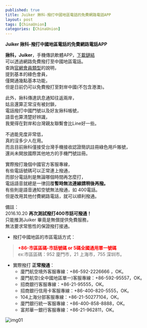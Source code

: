 ```yaml
---
published: true
title: Juiker 揪科-撥打中國地區電話的免費網路電話APP
layout: post 
tags: [ChinaUnion] 
categories: [ChinaUnion]
---
```

**Juiker 揪科-撥打中國地區電話的免費網路電話APP**   

**揪科，Juiker**，手機傳訊軟體APP，[下載鏈結][1]    
可以透過網路免費撥打至中國地區電話。    
查詢[官網會員類型][2]的說明，   
提到基本的綠色會員，    
僅開通幾點基本功能，    
但是日前仍可以免費撥打至對岸中國(不包含港澳)。    
    
此外，揪科傳達訊息通知往返兩岸，    
姑且還算正常沒有被封鎖，    
電話撥打中國門號以及好友揪科帳號，    
語音也算清楚好辨識，    
我覺得在對岸和台灣親友聯繫會比Line好一些。    
    
不過能見度非常低，    
真的沒多少人在用。    
而且目前揪科僅接受台灣手機接收認證簡訊註冊綠色用戶賬號，    
還尚未開放國際其他地方的手機門號註冊。    
    
實際撥打幾個中國官方客服專線，    
有些電話號碼可以正常連上撥通，    
而部分電話則是無論哪個時間再怎麼打，    
電話語音就總是一律回覆**暫時無法連線請稍後再撥。**    
有些則是語音通知空號無法撥通，如 400電話。    
但是改用其他付費網路電話，就可以順利撥通。    
    
備註：     
2016.10.20 **再次測試撥打400市話可撥通！**      
只能推測Juiker 畢竟是無償提供免費服務，     
無法要求常態性的保證撥打接通。     

* 撥打中國地區的市區電話方式：        

> <font color="red">**+86-市區區碼-市話號碼 or 5碼全國通用單一號碼**</font>      
> ex:市區區碼：952 廈門市，21 上海市，755 深圳市。       
  
* 實際撥打 **正常撥通**：        
    * 廈門航空境外客服專線：+86-592-2226666 ，OK。       
    * 廈門航空(全中國地區單一)客服專線：+86-592-95557，OK。       
    * 招商銀行客服專線：+86-21-95555，OK。     
    * 招商銀行信用卡客服專線：+86-400-820-5555，OK。      
    * 104上海分部客服專線：+86-21-50277104，OK。       
    * 廈門銀行統一客服專線：+86-400-858-8888，OK。       
    * 富邦華一銀行客服專線：+86-21-962811，OK。      



![img01][img01]

[1]: https://www.juiker.tw/download.html
[2]: https://www.juiker.tw/member.html
[img01]: https://res.cloudinary.com/shengshampoo/image/upload/v1468406839/Screenshot_2016-07-06-17-57-282-fs8_nvepfl.png
